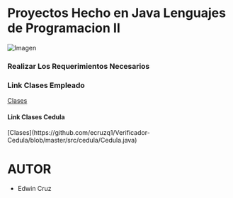 # 
<h1> Proyectos Hecho en Java Lenguajes de Programacion II</h1>

![Imagen](https://www.universidades.com.ec/logos/original/logo-instituto-tecnologico-superior-quito.png)

<h3>Realizar Los Requerimientos Necesarios</h3>

<h3>Link Clases Empleado</h3>

[Clases](https://github.com/ecruzq1/Empleado/tree/master/src)

<h4>Link Clases Cedula</h4>
[Clases](https://github.com/ecruzq1/Verificador-Cedula/blob/master/src/cedula/Cedula.java)


<h1>AUTOR</h1>

* Edwin Cruz

